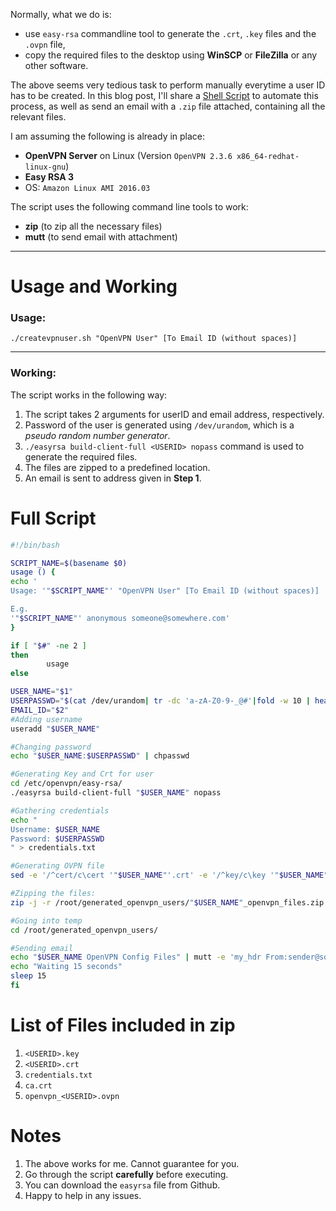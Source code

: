 Normally, what we do is:

* use `easy-rsa` commandline tool to generate the `.crt`, `.key` files and the `.ovpn` file,
* copy the required files to the desktop using **WinSCP** or **FileZilla** or any other software.

The above seems very tedious task to perform manually everytime a user ID has to be created. In this blog post, I'll share a <u>Shell Script</u> to automate this process, as well as send an email with a `.zip` file attached, containing all the relevant files.

<!--more-->

I am assuming the following is already in place:

* **OpenVPN Server** on Linux (Version `OpenVPN 2.3.6 x86_64-redhat-linux-gnu`)
* **Easy RSA 3**
* OS: `Amazon Linux AMI 2016.03`

The script uses the following command line  tools to work:

* **zip** (to zip all the necessary files)
* **mutt** (to send email with attachment)
---
# Usage and Working

### Usage:

`./createvpnuser.sh "OpenVPN User" [To Email ID (without spaces)]`

---

### Working:

The script works in the following way:

1. The script takes 2 arguments for userID and email address, respectively.
2. Password of the user is generated using `/dev/urandom`, which is a *pseudo random number generator*.
3. `./easyrsa build-client-full <USERID> nopass` command is used to generate the required files.
4. The files are zipped to a predefined location.
5. An email is sent to address given in **Step 1**.

# Full Script

```sh
#!/bin/bash

SCRIPT_NAME=$(basename $0)
usage () {
echo '
Usage: '"$SCRIPT_NAME"' "OpenVPN User" [To Email ID (without spaces)]

E.g.
'"$SCRIPT_NAME"' anonymous someone@somewhere.com'
}

if [ "$#" -ne 2 ]
then
        usage
else

USER_NAME="$1"
USERPASSWD="$(cat /dev/urandom| tr -dc 'a-zA-Z0-9-_@#'|fold -w 10 | head -n 1)"
EMAIL_ID="$2"
#Adding username
useradd "$USER_NAME"

#Changing password
echo "$USER_NAME:$USERPASSWD" | chpasswd

#Generating Key and Crt for user
cd /etc/openvpn/easy-rsa/
./easyrsa build-client-full "$USER_NAME" nopass

#Gathering credentials
echo "
Username: $USER_NAME
Password: $USERPASSWD
" > credentials.txt

#Generating OVPN file
sed -e '/^cert/c\cert '"$USER_NAME"'.crt' -e '/^key/c\key '"$USER_NAME"'.key' /root/openvpn/openvpn.ovpn > openvpn_"$USER_NAME".ovpn

#Zipping the files:
zip -j -r /root/generated_openvpn_users/"$USER_NAME"_openvpn_files.zip /etc/openvpn/easy-rsa/pki/private/"$USER_NAME".key /etc/openvpn/easy-rsa/pki/issued/"$USER_NAME".crt credentials.txt /etc/openvpn/ca.crt openvpn_"$USER_NAME".ovpn

#Going into temp
cd /root/generated_openvpn_users/

#Sending email
echo "$USER_NAME OpenVPN Config Files" | mutt -e 'my_hdr From:sender@somewhere.com' -a /root/generated_openvpn_users/"$USER_NAME"_openvpn_files.zip -s "$USER_NAME OpenVPN Config Files" -- "$EMAIL_ID"
echo "Waiting 15 seconds"
sleep 15
fi
```

# List of Files included in zip

1. `<USERID>.key`
2. `<USERID>.crt`
3. `credentials.txt`
4. `ca.crt`
5. `openvpn_<USERID>.ovpn`

# Notes

1. The above works for me. Cannot guarantee for you.
2. Go through the script **carefully** before executing.
3. You can download the `easyrsa` file from Github.
4. Happy to help in any issues.
